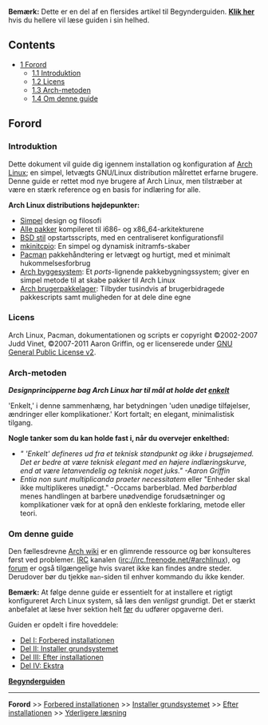 **Bemærk:** Dette er en del af en flersides artikel til Begynderguiden. **[Klik her](/index.php/Beginners%27_Guide_(Dansk) "Beginners' Guide (Dansk)")** hvis du hellere vil læse guiden i sin helhed.

## Contents

*   [1 Forord](#Forord)
    *   [1.1 Introduktion](#Introduktion)
    *   [1.2 Licens](#Licens)
    *   [1.3 Arch-metoden](#Arch-metoden)
    *   [1.4 Om denne guide](#Om_denne_guide)

## Forord

### Introduktion

Dette dokument vil guide dig igennem installation og konfiguration af [Arch Linux](/index.php/Arch_Linux_(Dansk) "Arch Linux (Dansk)"); en simpel, letvægts GNU/Linux distribution målrettet erfarne brugere. Denne guide er rettet mod nye brugere af Arch Linux, men tilstræber at være en stærk reference og en basis for indlæring for alle.

**Arch Linux distributions højdepunkter:**

*   [Simpel](/index.php/The_Arch_Way_(Dansk) "The Arch Way (Dansk)") design og filosofi
*   [Alle pakker](https://www.archlinux.org/packages/?q=) kompileret til i686- og x86_64-arkitekturene
*   [BSD stil](/index.php?title=Arch_Boot_Process_(Dansk)&action=edit&redlink=1 "Arch Boot Process (Dansk) (page does not exist)") opstartsscripts, med en centraliseret konfigurationsfil
*   [mkinitcpio](/index.php/Mkinitcpio_(Dansk) "Mkinitcpio (Dansk)"): En simpel og dynamisk initramfs-skaber
*   [Pacman](/index.php/Pacman_(Dansk) "Pacman (Dansk)") pakkehåndtering er letvægt og hurtigt, med et minimalt hukommelsesforbrug
*   [Arch byggesystem](/index.php/Arch_Build_System_(Dansk) "Arch Build System (Dansk)"): Et *ports*-lignende pakkebygningssystem; giver en simpel metode til at skabe pakker til Arch Linux
*   [Arch brugerpakkelager](/index.php/Arch_User_Repository_(Dansk) "Arch User Repository (Dansk)"): Tilbyder tusindvis af brugerbidragede pakkescripts samt muligheden for at dele dine egne

### Licens

Arch Linux, Pacman, dokumentationen og scripts er copyright ©2002-2007 Judd Vinet, ©2007-2011 Aaron Griffin, og er licenserede under [GNU General Public License v2](http://www.gnu.org/licenses/old-licenses/gpl-2.0.html).

### Arch-metoden

***Designprincipperne bag Arch Linux har til mål at holde det [enkelt](/index.php/The_Arch_Way_(Dansk) "The Arch Way (Dansk)")***

'Enkelt,' i denne sammenhæng, har betydningen 'uden unødige tilføjelser, ændringer eller komplikationer.' Kort fortalt; en elegant, minimalistisk tilgang.

**Nogle tanker som du kan holde fast i, når du overvejer enkelthed:**

*   *" 'Enkelt' defineres ud fra et teknisk standpunkt og ikke i brugsøjemed. Det er bedre at være teknisk elegant med en højere indlæringskurve, end at være letanvendelig og teknisk noget juks." -Aaron Griffin*
*   *Entia non sunt multiplicanda praeter necessitatem* eller "Enheder skal ikke multiplikeres unødigt." -Occams barberblad. Med *barberblad* menes handlingen at barbere unødvendige forudsætninger og komplikationer væk for at opnå den enkleste forklaring, metode eller teori.

### Om denne guide

Den fællesdrevne [Arch wiki](/index.php/Main_Page_(Dansk) "Main Page (Dansk)") er en glimrende ressource og bør konsulteres først ved problemer. [IRC](https://en.wikipedia.org/wiki/IRC "wikipedia:IRC") kanalen ([irc://irc.freenode.net/#archlinux](irc://irc.freenode.net/#archlinux)), og [forum](https://bbs.archlinux.org/) er også tilgængelige hvis svaret ikke kan findes andre steder. Derudover bør du tjekke `man`-siden til enhver kommando du ikke kender.

**Bemærk:** At følge denne guide er essentielt for at installere et rigtigt konfigureret Arch Linux system, så læs den *venligst* grundigt. Det er stærkt anbefalet at læse hver sektion helt <u>før</u> du udfører opgaverne deri.

Guiden er opdelt i fire hoveddele:

*   [Del I: Forbered installationen](/index.php/Beginners%27_Guide/Preparation_(Dansk)#Forbered_installationen "Beginners' Guide/Preparation (Dansk)")
*   [Del II: Installer grundsystemet](/index.php/Beginners%27_Guide/Installation_(Dansk)#Installer_grundsystemet "Beginners' Guide/Installation (Dansk)")
*   [Del III: Efter installationen](/index.php?title=Beginners%27_Guide/Post-Installation_(Dansk)&action=edit&redlink=1 "Beginners' Guide/Post-Installation (Dansk) (page does not exist)")
*   [Del IV: Ekstra](/index.php?title=Beginners%27_Guide/Post-Installation_(Dansk)&action=edit&redlink=1 "Beginners' Guide/Post-Installation (Dansk) (page does not exist)")

**[Begynderguiden](/index.php/Beginners%27_Guide_(Dansk) "Beginners' Guide (Dansk)")**

* * *

**Forord** >> [Forbered installationen](/index.php/Beginners%27_Guide/Preparation_(Dansk) "Beginners' Guide/Preparation (Dansk)") >> [Installer grundsystemet](/index.php/Beginners%27_Guide/Installation_(Dansk) "Beginners' Guide/Installation (Dansk)") >> [Efter installationen](/index.php?title=Beginners%27_Guide/Post-Installation_(Dansk)&action=edit&redlink=1 "Beginners' Guide/Post-Installation (Dansk) (page does not exist)") >> [Yderligere læsning](/index.php?title=Beginners%27_Guide/Extra_(Dansk)&action=edit&redlink=1 "Beginners' Guide/Extra (Dansk) (page does not exist)")